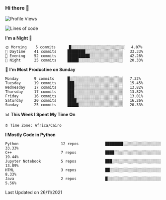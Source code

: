 ### Hi there 👋

<!--
**AMR-KELEG/AMR-KELEG** is a ✨ _special_ ✨ repository because its `README.md` (this file) appears on your GitHub profile.

Here are some ideas to get you started:

- 🔭 I’m currently working on ...
- 🌱 I’m currently learning ...
- 👯 I’m looking to collaborate on ...
- 🤔 I’m looking for help with ...
- 💬 Ask me about ...
- 📫 How to reach me: ...
- 😄 Pronouns: ...
- ⚡ Fun fact: ...
-->

<!--START_SECTION:waka-->
![Profile Views](http://img.shields.io/badge/Profile%20Views-7-blue)

![Lines of code](https://img.shields.io/badge/From%20Hello%20World%20I%27ve%20Written-2.8%20million%20lines%20of%20code-blue)

**I'm a Night 🦉** 

```text
🌞 Morning    5 commits      █░░░░░░░░░░░░░░░░░░░░░░░░   4.07% 
🌆 Daytime    41 commits     ████████░░░░░░░░░░░░░░░░░   33.33% 
🌃 Evening    52 commits     ██████████░░░░░░░░░░░░░░░   42.28% 
🌙 Night      25 commits     █████░░░░░░░░░░░░░░░░░░░░   20.33%

```
📅 **I'm Most Productive on Sunday** 

```text
Monday       9 commits      █░░░░░░░░░░░░░░░░░░░░░░░░   7.32% 
Tuesday      19 commits     ███░░░░░░░░░░░░░░░░░░░░░░   15.45% 
Wednesday    17 commits     ███░░░░░░░░░░░░░░░░░░░░░░   13.82% 
Thursday     17 commits     ███░░░░░░░░░░░░░░░░░░░░░░   13.82% 
Friday       16 commits     ███░░░░░░░░░░░░░░░░░░░░░░   13.01% 
Saturday     20 commits     ████░░░░░░░░░░░░░░░░░░░░░   16.26% 
Sunday       25 commits     █████░░░░░░░░░░░░░░░░░░░░   20.33%

```


📊 **This Week I Spent My Time On** 

```text
⌚︎ Time Zone: Africa/Cairo

```

**I Mostly Code in Python** 

```text
Python                   12 repos            ████████░░░░░░░░░░░░░░░░░   33.33% 
C++                      7 repos             ████░░░░░░░░░░░░░░░░░░░░░   19.44% 
Jupyter Notebook         5 repos             ███░░░░░░░░░░░░░░░░░░░░░░   13.89% 
HTML                     3 repos             ██░░░░░░░░░░░░░░░░░░░░░░░   8.33% 
Java                     2 repos             █░░░░░░░░░░░░░░░░░░░░░░░░   5.56%

```



 Last Updated on 26/11/2021
<!--END_SECTION:waka-->
